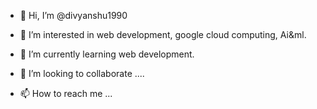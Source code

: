 - 👋 Hi, I’m @divyanshu1990
- 👀 I’m interested in web development, google cloud computing, Ai&ml.

- 🌱 I’m currently learning web development.
- 💞️ I’m looking to collaborate ....
- 📫 How to reach me ...

<!---
divyanshu1990/divyanshu1990 is a ✨ special ✨ repository because its `README.md` (this file) appears on your GitHub profile.
You can click the Preview link to take a look at your changes.
--->

